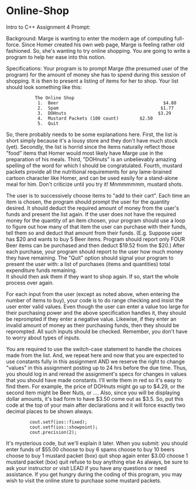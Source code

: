 # Online-Shop
Intro to C++ Assignment 4
Prompt:

Background: Marge is wanting to enter the modern age of computing full-force.  Since Homer created his own web page, Marge is feeling rather old fashioned.  So, she's wanting to try online shopping.  You are going to write a program to help her ease into this notion.  

Specifications:  Your program is to prompt Marge (the presumed user of the program) for the amount of money she has to spend during this session of shopping. It is then to present a listing  of items for her to shop.  Your list should look something like this:

               The Online Shop
                1.  Beer                                        $4.88
                2.  Spam                                       $1.77
                3.  DOHnuts                                   $3.29
                4.  Mustard Packets (100 count)        $2.50
                5.  Quit

So, there probably needs to be some explanations here.  First, the list is short simply because it's a lousy store and they don't have much stock (yet). Secondly, the list is horrid since the items naturally reflect those "food" items that Homer would most likely have Marge use in the preparation of his meals.  Third, "DOHnuts" is an unbelievably amazing spelling of the word for which I should be congratulated.  Fourth, mustard packets provide all the nutritional requirements for any lame-brained cartoon character like Homer, and can be used easily for a stand-alone meal for him.  Don't criticize until you try it!       Mnmmmmmm, mustard shots.

The user is to successively choose items to "add to their cart".  Each time an item is chosen, the program should prompt the user for the quantity desired.  It should deduct the required amount of money from the user's funds and present the list again.  If the user does not have the required money for the quantity of an item chosen, your program should use a loop to figure out how many of that item the user can purchase with their funds, tell them so and deduct that amount from their funds.  (E.g.  Suppose user has $20 and wants to buy 5 Beer items.  Program should report only FOUR Beer items can be purchased and then deduct $19.52 from the $20.) After each purchase, your program should report to the user how much money they have remaining.  The "Quit" option should signal your program to present the user with: 
a list of purchases (items and quantities) 
total expenditure
funds remaining.  
It should then ask them if they want to shop again.  If so, start the whole process over again.

For each input from the user (except as noted above, when entering the number of items to buy), your code is to do range checking and insist the user enter valid values.   Even though the user can enter a value too large for their purchasing power and the above specification handles it, they should be reprompted if they enter a negative value.  Likewise, if they enter an invalid amount of money as their purchasing funds, then they should be reprompted.  All such inputs should be checked.  Remember, you don't have to worry about types of inputs.

You are required to use the switch-case statement to handle the choices made from the list.  And, we repeat here and now that you are expected to use constants fully in this assignment AND we reserve the right to change "values" in this assignment posting up to 24 hrs before the due time.  Thus, you should log in and reread the assignment's specs for changes in values that you should have made constants.  I'll write them in red so it's easy to find them.  For example, the price of DOHnuts might go up to $4.29, or the second item might be Beer Nuts, or ....
Also, since you will be displaying dollar amounts, it's bad form to have $3.50 come out as $3.5. So, put this code at the top of your main after declarations and it will force exactly two decimal places to be shown always.

             cout.setf(ios::fixed); 
             cout.setf(ios::showpoint); 
             cout.precision(2); 

It's mysterious code, but we'll explain it later.
When you submit:  you should 
enter funds of $55.00
choose to buy 6 spams
choose to buy 10 beers
choose to buy 1 mustard packet (box)
quit
shop again
enter $3.00
choose 1 mustard packet (box)
quit
refuse to buy anything else
As always, be sure to ask your instructor or visit LEAD if you have any questions or need assistance.  If you get hungry during the coding of this program, you may wish to visit the online store to purchase some mustard packets.
